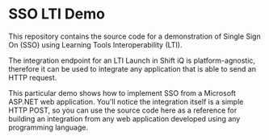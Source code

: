 # SSO LTI Demo

This repository contains the source code for a demonstration of Single Sign On (SSO) using Learning Tools Interoperability (LTI).

The integration endpoint for an LTI Launch in Shift iQ is platform-agnostic, therefore it can be used to integrate any application that is able to send an HTTP request. 

This particular demo shows how to implement SSO from a Microsoft ASP.NET web application. You'll notice the integration itself is a simple HTTP POST, so you can use the source code here as a reference for building an integration from any web application developed using any programming language.
